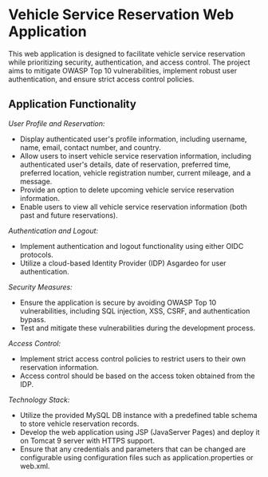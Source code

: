 # Vehicle Service Reservation Web Application

This web application is designed to facilitate vehicle service reservation while prioritizing security, authentication, and access control. 
The project aims to mitigate OWASP Top 10 vulnerabilities, implement robust user authentication, and ensure strict access control policies. 

## Application Functionality

*User Profile and Reservation:*

- Display authenticated user's profile information, including username, name, email, contact number, and country.
- Allow users to insert vehicle service reservation information, including authenticated user's details, date of reservation,
   preferred time, preferred location, vehicle registration number, current mileage, and a message.
- Provide an option to delete upcoming vehicle service reservation information.
- Enable users to view all vehicle service reservation information (both past and future reservations).

*Authentication and Logout:*

- Implement authentication and logout functionality using either OIDC protocols.
- Utilize a cloud-based Identity Provider (IDP) Asgardeo for user authentication.

*Security Measures:*

- Ensure the application is secure by avoiding OWASP Top 10 vulnerabilities, including SQL injection, XSS, CSRF, and authentication bypass.
- Test and mitigate these vulnerabilities during the development process.

*Access Control:*

- Implement strict access control policies to restrict users to their own reservation information.
- Access control should be based on the access token obtained from the IDP.

*Technology Stack:*

- Utilize the provided MySQL DB instance with a predefined table schema to store vehicle reservation records.
- Develop the web application using JSP (JavaServer Pages) and deploy it on Tomcat 9 server with HTTPS support.
- Ensure that any credentials and parameters that can be changed are configurable using configuration files such as application.properties or web.xml.
